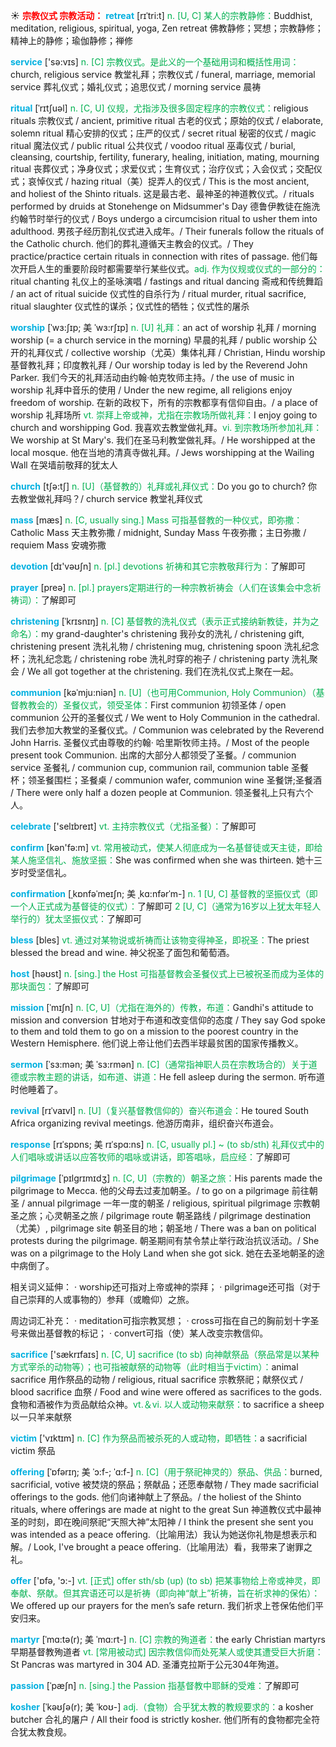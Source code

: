 ☀ <font color="red">**宗教仪式 宗教活动：**</font>
<font color="sky blue">**retreat**</font> [rɪˈtri:t]
<font color="#00b050">n. [U, C] 某人的宗教静修：</font>Buddhist, meditation, religious, spiritual, yoga, Zen retreat 佛教静修；冥想；宗教静修；精神上的静修；瑜伽静修；禅修 

<font color="sky blue">**service**</font> ['sə:vɪs] 
<font color="#00b050">n. [C] 宗教仪式。是此义的一个基础用词和概括性用词：</font>church, religious service 教堂礼拜；宗教仪式 / funeral, marriage, memorial service 葬礼仪式；婚礼仪式；追思仪式 / morning service 晨祷
            
<font color="sky blue">**ritual**</font> [ˈrɪtʃuəl]
<font color="#00b050">n. [C, U] 仪规，尤指涉及很多固定程序的宗教仪式：</font>religious rituals 宗教仪式 / ancient, primitive ritual 古老的仪式；原始的仪式 / elaborate, solemn ritual 精心安排的仪式；庄严的仪式 / secret ritual 秘密的仪式 / magic ritual 魔法仪式 / public ritual 公共仪式 / voodoo ritual 巫毒仪式 / burial, cleansing, courtship, fertility, funerary, healing, initiation, mating, mourning ritual 丧葬仪式；净身仪式；求爱仪式；生育仪式；治疗仪式；入会仪式；交配仪式；哀悼仪式 / hazing ritual（美）捉弄人的仪式 / This is the most ancient, and holiest of the Shinto rituals. 这是最古老、最神圣的神道教仪式。/ rituals performed by druids at Stonehenge on Midsummer's Day 德鲁伊教徒在施洗约翰节时举行的仪式 / Boys undergo a circumcision ritual to usher them into adulthood. 男孩子经历割礼仪式进入成年。/ Their funerals follow the rituals of the Catholic church. 他们的葬礼遵循天主教会的仪式。/ They practice/practice certain rituals in connection with rites of passage. 他们每次开启人生的重要阶段时都需要举行某些仪式。<font color="#00b050">adj. 作为仪规或仪式的一部分的：</font>ritual chanting 礼仪上的圣咏演唱 / fastings and ritual dancing 斋戒和传统舞蹈 / an act of ritual suicide 仪式性的自杀行为 / ritual murder, ritual sacrifice, ritual slaughter 仪式性的谋杀；仪式性的牺牲；仪式性的屠杀

<font color="sky blue">**worship**</font> [ˈwɜ:ʃɪp; 美 ˈwɜ:rʃɪp]
<font color="#00b050">n. [U] 礼拜：</font>an act of worship 礼拜 / morning worship (= a church service in the morning) 早晨的礼拜 / public worship 公开的礼拜仪式 / collective worship（尤英）集体礼拜 / Christian, Hindu worship 基督教礼拜；印度教礼拜 / Our worship today is led by the Reverend John Parker. 我们今天的礼拜活动由约翰·帕克牧师主持。/ the use of music in worship 礼拜中音乐的使用 / Under the new regime, all religions enjoy freedom of worship. 在新的政权下，所有的宗教都享有信仰自由。/ a place of worship 礼拜场所 <font color="#00b050">vt. 崇拜上帝或神，尤指在宗教场所做礼拜：</font>I enjoy going to church and worshipping God. 我喜欢去教堂做礼拜。<font color="#00b050">vi. 到宗教场所参加礼拜：</font>We worship at St Mary's. 我们在圣马利教堂做礼拜。/ He worshipped at the local mosque. 他在当地的清真寺做礼拜。/ Jews worshipping at the Wailing Wall 在哭墙前敬拜的犹太人

<font color="sky blue">**church**</font> [tʃə:tʃ] 
<font color="#00b050">n. [U]（基督教的）礼拜或礼拜仪式：</font>Do you go to church? 你去教堂做礼拜吗？/ church service 教堂礼拜仪式

<font color="sky blue">**mass**</font> [mæs] 
<font color="#00b050">n. [C, usually sing.] Mass 可指基督教的一种仪式，即弥撒：</font>Catholic Mass 天主教弥撒 / midnight, Sunday Mass 午夜弥撒；主日弥撒 / requiem Mass 安魂弥撒

<font color="sky blue">**devotion**</font> [dɪ'vəʊʃn] 
<font color="#00b050">n. [pl.] devotions 祈祷和其它宗教敬拜行为：</font>了解即可

<font color="sky blue">**prayer**</font> [preə] 
<font color="#00b050">n. [pl.] prayers定期进行的一种宗教祈祷会（人们在该集会中念祈祷词）：</font>了解即可
           
<font color="sky blue">**christening**</font> [ˈkrɪsnɪŋ]
<font color="#00b050">n. [C] 基督教的洗礼仪式（表示正式接纳新教徒，并为之命名）：</font>my grand-daughter's christening 我孙女的洗礼 / christening gift, christening present 洗礼礼物 / christening mug, christening spoon 洗礼纪念杯；洗礼纪念匙 / christening robe 洗礼时穿的袍子 / christening party 洗礼聚会 / We all got together at the christening. 我们在洗礼仪式上聚在一起。
           
<font color="sky blue">**communion**</font> [kəˈmju:niən]
<font color="#00b050">n. [U]（也可用Communion, Holy Communion）（基督教教会的）圣餐仪式，领受圣体：</font>First communion 初领圣体 / open communion 公开的圣餐仪式 / We went to Holy Communion in the cathedral. 我们去参加大教堂的圣餐仪式。/ Communion was celebrated by the Reverend John Harris. 圣餐仪式由尊敬的约翰· 哈里斯牧师主持。/ Most of the people present took Communion. 出席的大部分人都领受了圣餐。/ communion service 圣餐礼 / communion cup, communion rail, communion table 圣餐杯；领圣餐围栏；圣餐桌 / communion wafer, communion wine 圣餐饼;圣餐酒 / There were only half a dozen people at Communion. 领圣餐礼上只有六个人。

<font color="sky blue">**celebrate**</font> ['selɪbreɪt] 
<font color="#00b050">vt. 主持宗教仪式（尤指圣餐）：</font>了解即可

<font color="sky blue">**confirm**</font> [kən'fə:m] 
<font color="#00b050">vt. 常用被动式，使某人彻底成为一名基督徒或天主徒，即给某人施坚信礼、施放坚振：</font>She was confirmed when she was thirteen. 她十三岁时受坚信礼。
           
<font color="sky blue">**confirmation**</font> [ˌkɒnfəˈmeɪʃn; 美 ˌkɑ:nfərˈm-]
<font color="#00b050">n. 1 [U, C] 基督教的坚振仪式（即一个人正式成为基督徒的仪式）：</font>了解即可 <font color="#00b050">2 [U, C]（通常为16岁以上犹太年轻人举行的）犹太坚振仪式：</font>了解即可

<font color="sky blue">**bless**</font> [bles] 
<font color="#00b050">vt. 通过对某物说或祈祷而让该物变得神圣，即祝圣：</font>The priest blessed the bread and wine. 神父祝圣了面包和葡萄酒。

<font color="sky blue">**host**</font> [həʊst] 
<font color="#00b050">n. [sing.] the Host 可指基督教会圣餐仪式上已被祝圣而成为圣体的那块面包：</font>了解即可
           
<font color="sky blue">**mission**</font> [ˈmɪʃn]
<font color="#00b050">n. [C, U]（尤指在海外的）传教，布道：</font>Gandhi's attitude to mission and conversion 甘地对于布道和改变信仰的态度 / They say God spoke to them and told them to go on a mission to the poorest country in the Western Hemisphere. 他们说上帝让他们去西半球最贫困的国家传播教义。
           
<font color="sky blue">**sermon**</font> [ˈsɜ:mən; 美 ˈsɜ:rmən]
<font color="#00b050">n. [C]（通常指神职人员在宗教场合的）关于道德或宗教主题的讲话，如布道、讲道：</font>He fell asleep during the sermon. 听布道时他睡着了。
           
<font color="sky blue">**revival**</font> [rɪˈvaɪvl]
<font color="#00b050">n. [U]（复兴基督教信仰的）奋兴布道会：</font>He toured South Africa organizing revival meetings. 他游历南非，组织奋兴布道会。
           
<font color="sky blue">**response**</font> [rɪˈspɒns; 美 rɪˈspɑ:ns]
<font color="#00b050">n. [C, usually pl.] ~ (to sb/sth) 礼拜仪式中的人们唱咏或讲话以应答牧师的唱咏或讲话，即答唱咏，启应经：</font>了解即可
          
<font color="sky blue">**pilgrimage**</font> [ˈpɪlgrɪmɪdʒ]
<font color="#00b050">n. [C, U]（宗教的）朝圣之旅：</font>His parents made the pilgrimage to Mecca. 他的父母去过麦加朝圣。/ to go on a pilgrimage 前往朝圣 / annual pilgrimage 一年一度的朝圣 / religious, spiritual pilgrimage 宗教朝圣之旅；心灵朝圣之旅 / pilgrimage route 朝圣路线 / pilgrimage destination（尤美）, pilgrimage site 朝圣目的地；朝圣地 / There was a ban on political protests during the pilgrimage. 朝圣期间有禁令禁止举行政治抗议活动。/ She was on a pilgrimage to the Holy Land when she got sick. 她在去圣地朝圣的途中病倒了。

相关词义延伸：
· worship还可指对上帝或神的崇拜；
· pilgrimage还可指（对于自己崇拜的人或事物的）参拜（或瞻仰）之旅。

周边词汇补充：
· meditation可指宗教冥想；
· cross可指在自己的胸前划十字圣号来做出基督教的标记；
· convert可指（使）某人改变宗教信仰。

<font color="sky blue">**sacrifice**</font> ['sækrɪfaɪs] 
<font color="#00b050">n. [C, U] sacrifice (to sb) 向神献祭品（祭品常是以某种方式宰杀的动物等）；也可指被献祭的动物等（此时相当于victim）：</font>animal sacrifice 用作祭品的动物 / religious, ritual sacrifice 宗教祭祀；献祭仪式 / blood sacrifice 血祭 / Food and wine were offered as sacrifices to the gods. 食物和酒被作为贡品献给众神。<font color="#00b050">vt.＆vi. 以人或动物来献祭：</font>to sacrifice a sheep 以一只羊来献祭

<font color="sky blue">**victim**</font> ['vɪktɪm] 
<font color="#00b050">n. [C] 作为祭品而被杀死的人或动物，即牺牲：</font>a sacrificial victim 祭品
           
<font color="sky blue">**offering**</font> [ˈɒfərɪŋ; 美 ˈɔ:f-; ˈɑ:f-]
<font color="#00b050">n. [C]（用于祭祀神灵的）祭品、供品：</font>burned, sacrificial, votive 被焚烧的祭品；祭献品；还愿奉献物 / They made sacrificial offerings to the gods. 他们向诸神献上了祭品。/ the holiest of the Shinto rituals, where offerings are made at night to the great Sun 神道教仪式中最神圣的时刻，即在晚间祭祀“天照大神”太阳神 / I think the present she sent you was intended as a peace offering.（比喻用法）我认为她送你礼物是想表示和解。/ Look, I've brought a peace offering.（比喻用法）看，我带来了谢罪之礼。
 
<font color="sky blue">**offer**</font> ['ɒfə, 'ɔ:-] 
<font color="#00b050">vt. [正式] offer sth/sb (up) (to sb) 把某事物给上帝或神灵，即奉献、祭献。但其宾语还可以是祈祷（即向神“献上”祈祷，旨在祈求神的保佑）：</font>We offered up our prayers for the men’s safe return. 我们祈求上苍保佑他们平安归来。
           
<font color="sky blue">**martyr**</font> [ˈmɑ:tə(r); 美 ˈmɑ:rt-]
<font color="#00b050">n. [C] 宗教的殉道者：</font>the early Christian martyrs 早期基督教殉道者 <font color="#00b050">vt. [常用被动式] 因宗教信仰而处死某人或使其遭受巨大折磨：</font>St Pancras was martyred in 304 AD. 圣潘克拉斯于公元304年殉道。
           
<font color="sky blue">**passion**</font> [ˈpæʃn]
<font color="#00b050">n. [sing.] the Passion 指基督教中耶稣的受难：</font>了解即可

<font color="sky blue">**kosher**</font> [ˈkəʊʃə(r); 美 ˈkoʊ-]
<font color="#00b050">adj.（食物）合乎犹太教的教规要求的：</font>a kosher butcher 合礼的屠户 / All their food is strictly kosher. 他们所有的食物都完全符合犹太教食规。
